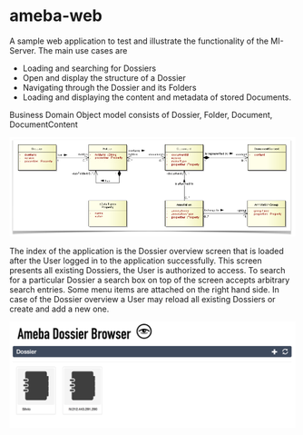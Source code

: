 # ameba-web

A sample web application to test and illustrate the functionality of the MI-Server. The main use cases are

- Loading and searching for Dossiers
- Open and display the structure of a Dossier
- Navigating through the Dossier and its Folders
- Loading and displaying the content and metadata of stored Documents.

Business Domain Object model consists of Dossier, Folder, Document, DocumentContent

![RIM]

The index of the application is the Dossier overview screen that is loaded after the User logged in to the application successfully. This
screen presents all existing Dossiers, the User is authorized to access. To search for a particular Dossier a search box on top of the
screen accepts arbitrary search entries. Some menu items are attached on the right hand side. In case of the Dossier
overview a User may reload all existing Dossiers or create and add a new one.

![DossierOverview]

[RIM]: src/main/asciidoc/RIM.png
[DossierOverview]: src/main/asciidoc/DossierOverview.png